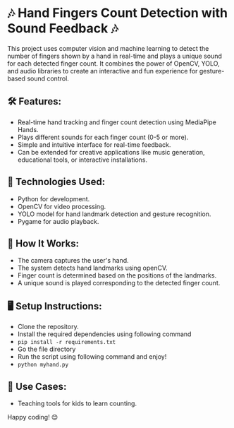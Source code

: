 # 🎶 Hand Fingers Count Detection with Sound Feedback 🎶
This project uses computer vision and machine learning to detect the number of fingers shown by a hand in real-time and plays a unique sound for each detected finger count. It combines the power of OpenCV, YOLO, and audio libraries to create an interactive and fun experience for gesture-based sound control.

## 🛠️ Features:

- Real-time hand tracking and finger count detection using MediaPipe Hands.
- Plays different sounds for each finger count (0-5 or more).
- Simple and intuitive interface for real-time feedback.
- Can be extended for creative applications like music generation, educational tools, or interactive installations.

## 🧰 Technologies Used:

- Python for development.
- OpenCV for video processing.
- YOLO model for hand landmark detection and gesture recognition.
- Pygame for audio playback.

## 🚀 How It Works:

- The camera captures the user's hand.
- The system detects hand landmarks using openCV.
- Finger count is determined based on the positions of the landmarks.
- A unique sound is played corresponding to the detected finger count.

## 🖥️ Setup Instructions:
- Clone the repository.
- Install the required dependencies using following command
- `pip install -r requirements.txt`
- Go the file directory
- Run the script using following command and enjoy!
- `python myhand.py`

## 🌟 Use Cases:
- Teaching tools for kids to learn counting.

  
Happy coding! 😊
